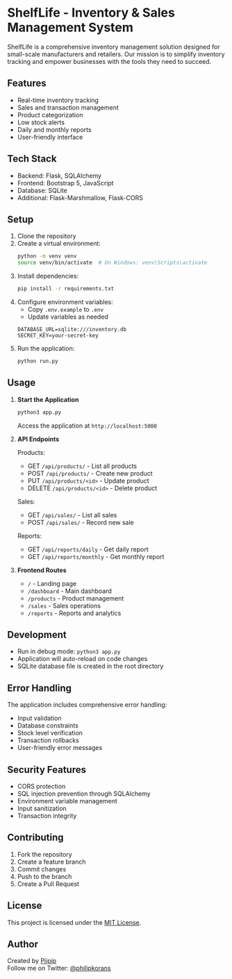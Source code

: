 # ShelfLife - Inventory & Sales Management System

ShelfLife is a comprehensive inventory management solution designed for small-scale manufacturers and retailers. Our mission is to simplify inventory tracking and empower businesses with the tools they need to succeed.

## Features

- Real-time inventory tracking
- Sales and transaction management
- Product categorization
- Low stock alerts
- Daily and monthly reports
- User-friendly interface

## Tech Stack

- Backend: Flask, SQLAlchemy
- Frontend: Bootstrap 5, JavaScript
- Database: SQLite 
- Additional: Flask-Marshmallow, Flask-CORS

## Setup

1. Clone the repository
2. Create a virtual environment:
   ```bash
   python -m venv venv
   source venv/bin/activate  # On Windows: venv\Scripts\activate
   ```
3. Install dependencies:
   ```bash
   pip install -r requirements.txt
   ```
4. Configure environment variables:
   - Copy `.env.example` to `.env`
   - Update variables as needed
   ```
   DATABASE_URL=sqlite:///inventory.db
   SECRET_KEY=your-secret-key
   ```
5. Run the application:
   ```bash
   python run.py
   ```

## Usage

1. **Start the Application**
   ```bash
   python3 app.py
   ```
   Access the application at `http://localhost:5000`

2. **API Endpoints**

   Products:
   - GET `/api/products/` - List all products
   - POST `/api/products/` - Create new product
   - PUT `/api/products/<id>` - Update product
   - DELETE `/api/products/<id>` - Delete product

   Sales:
   - GET `/api/sales/` - List all sales
   - POST `/api/sales/` - Record new sale

   Reports:
   - GET `/api/reports/daily` - Get daily report
   - GET `/api/reports/monthly` - Get monthly report

3. **Frontend Routes**
   - `/` - Landing page
   - `/dashboard` - Main dashboard
   - `/products` - Product management
   - `/sales` - Sales operations
   - `/reports` - Reports and analytics

## Development

- Run in debug mode: `python3 app.py`
- Application will auto-reload on code changes
- SQLite database file is created in the root directory

## Error Handling

The application includes comprehensive error handling:
- Input validation
- Database constraints
- Stock level verification
- Transaction rollbacks
- User-friendly error messages

## Security Features

- CORS protection
- SQL injection prevention through SQLAlchemy
- Environment variable management
- Input sanitization
- Transaction integrity

## Contributing

1. Fork the repository
2. Create a feature branch
3. Commit changes
4. Push to the branch
5. Create a Pull Request

## License

This project is licensed under the [MIT License](LICENSE).

## Author

Created by [Piipip](https://github.com/Piipip)  
Follow me on Twitter: [@philipkorans](https://twitter.com/philipkorans)
